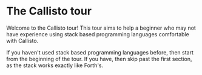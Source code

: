 # The Callisto tour
Welcome to the Callisto tour! This tour aims to help a beginner who may not have experience
using stack based programming languages comfortable with Callisto.

If you haven't used stack based programming languages before, then start from the beginning
of the tour. If you have, then skip past the first section, as the stack works exactly
like Forth's.
